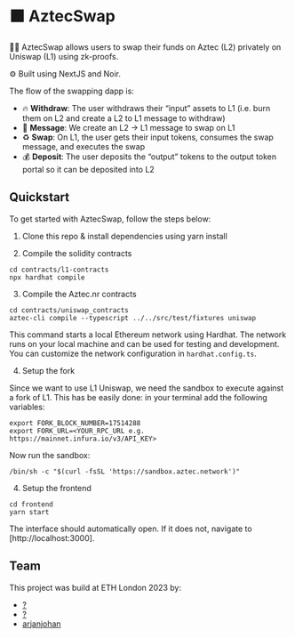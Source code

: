 # ⬛ AztecSwap

🧛‍♂️ AztecSwap allows users to swap their funds on Aztec (L2) privately on Uniswap (L1) using zk-proofs.

⚙️ Built using NextJS and Noir.

The flow of the swapping dapp is:
- 🔥 **Withdraw**: The user withdraws their “input” assets to L1 (i.e. burn them on L2 and create a L2 to L1 message to withdraw)
- 📩 **Message**: We create an L2 → L1 message to swap on L1
- ♻️ **Swap**: On L1, the user gets their input tokens, consumes the swap message, and executes the swap
- 💰 **Deposit**: The user deposits the “output” tokens to the output token portal so it can be deposited into L2

## Quickstart

To get started with AztecSwap, follow the steps below:

1. Clone this repo & install dependencies using yarn install

2. Compile the solidity contracts

```
cd contracts/l1-contracts
npx hardhat compile
```

3. Compile the Aztec.nr contracts

```
cd contracts/uniswap_contracts
aztec-cli compile --typescript ../../src/test/fixtures uniswap
```

This command starts a local Ethereum network using Hardhat. The network runs on your local machine and can be used for testing and development. You can customize the network configuration in `hardhat.config.ts`.

4. Setup the fork

Since we want to use L1 Uniswap, we need the sandbox to execute against a fork of L1. This has be easily done: in your terminal add the following variables:

```
export FORK_BLOCK_NUMBER=17514288
export FORK_URL=<YOUR_RPC_URL e.g. https://mainnet.infura.io/v3/API_KEY>
```

Now run the sandbox:

```
/bin/sh -c "$(curl -fsSL 'https://sandbox.aztec.network')"
```

4. Setup the frontend

```
cd frontend
yarn start
```

The interface should automatically open. If it does not, navigate to [http://localhost:3000].

## Team

This project was build at ETH London 2023 by:

- [?](https://x.com/)
- [?](https://x.com/)
- [arjanjohan](https://x.com/arjanjohan/)
